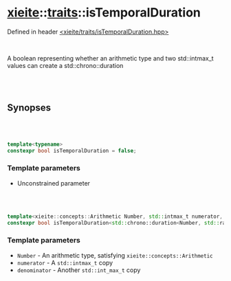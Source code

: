 # [xieite](../../README.md)::[traits](../traits.md)::isTemporalDuration
Defined in header [<xieite/traits/isTemporalDuration.hpp>](../../include/xieite/traits/isTemporalDuration.hpp)

<br/>

A boolean representing whether an arithmetic type and two std::intmax_t values can create a std::chrono::duration

<br/><br/>

## Synopses

<br/><br/>

```cpp
template<typename>
constexpr bool isTemporalDuration = false;
```
### Template parameters
- Unconstrained parameter

<br/><br/>

```cpp
template<xieite::concepts::Arithmetic Number, std::intmax_t numerator, std::intmax_t denominator>
constexpr bool isTemporalDuration<std::chrono::duration<Number, std::ratio<numerator, denominator>>> = true;
```
### Template parameters
- `Number` - An arithmetic type, satisfying `xieite::concepts::Arithmetic`
- `numerator` - A `std::intmax_t` copy
- `denominator` - Another `std::int_max_t` copy
